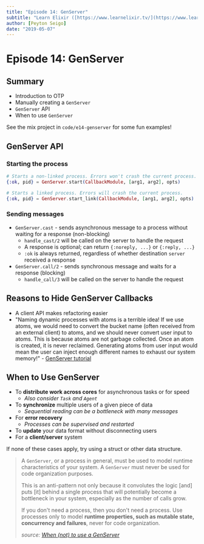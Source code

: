 ```yaml
---
title: "Episode 14: GenServer"
subtitle: "Learn Elixir ([https://www.learnelixir.tv/](https://www.learnelixir.tv/))"
author: [Peyton Seigo]
date: "2019-05-07"
---
```


# Episode 14: GenServer

## Summary

- Introduction to OTP
- Manually creating a `GenServer`
- `GenServer` API
- When to use `GenServer`

See the mix project in `code/e14-genserver` for some fun examples!

## GenServer API

### Starting the process

```elixir
# Starts a non-linked process. Errors won't crash the current process.
{:ok, pid} = GenServer.start(CallbackModule, [arg1, arg2], opts)

# Starts a linked process. Errors will crash the current process.
{:ok, pid} = GenServer.start_link(CallbackModule, [arg1, arg2], opts)
```

### Sending messages

- `GenServer.cast` - sends asynchronous message to a process without waiting for a response (non-blocking)
  - `handle_cast/2` will be called on the server to handle the request
  - A response is optional; can return `{:noreply, ...}` or `{:reply, ...}`
  - `:ok` is always returned, regardless of whether destination `server` received a response
- `GenServer.call/2` - sends synchronous message and waits for a response (blocking)
  - `handle_call/3` will be called on the server to handle the request

## Reasons to Hide GenServer Callbacks

- A client API makes refactoring easier
- "Naming dynamic processes with atoms is a terrible idea! If we use atoms, we would need to convert the bucket name (often received from an external client) to atoms, and we should never convert user input to atoms. This is because atoms are not garbage collected. Once an atom is created, it is never reclaimed. Generating atoms from user input would mean the user can inject enough different names to exhaust our system memory!" - [GenServer tutorial](https://elixir-lang.org/getting-started/mix-otp/genserver.html)

## When to Use GenServer

- To **distribute work across cores** for asynchronous tasks or for speed
  - _Also consider `Task` and `Agent`_
- To **synchronize** multiple users of a given piece of data
  - _Sequential reading can be a bottleneck with many messages_
- For **error recovery**
  - _Processes can be supervised and restarted_
- To **update** your data format without disconnecting users
- For a **client/server** system

If none of these cases apply, try using a struct or other data structure.

> A `GenServer`, or a process in general, must be used to model runtime characteristics of your system. A `GenServer` must never be used for code organization purposes.
>
> This is an anti-pattern not only because it convolutes the logic [and] puts [it] behind a single process that will potentially become a bottleneck in your system, especially as the number of calls grow.
>
> If you don't need a process, then you don't need a process. Use processes only to model **runtime properties, such as mutable state, concurrency and failures**, never for code organization.
>
> _source: [When (not) to use a GenServer](https://hexdocs.pm/elixir/GenServer.html#module-when-not-to-use-a-genserver)_
